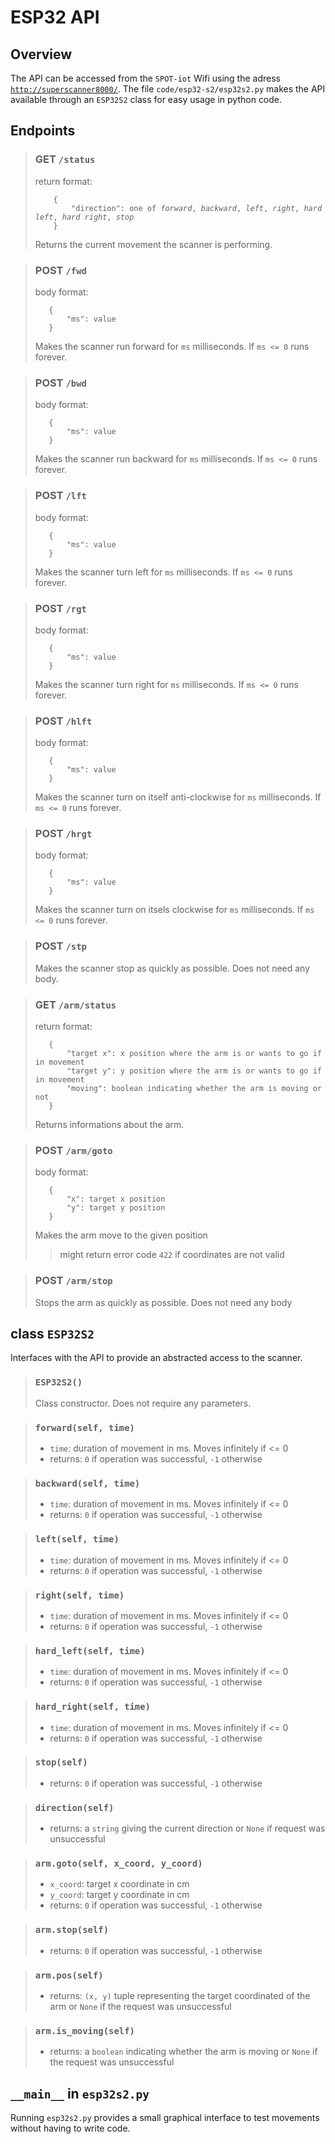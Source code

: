 # ESP32 API

## Overview
The API can be accessed from the `SPOT-iot` Wifi using the adress [`http://superscanner8000/`](http://superscanner8000/). The file `code/esp32-s2/esp32s2.py` makes the API available through an `ESP32S2` class for easy usage in python code.

## Endpoints

> ### GET `/status`
> return format:
> <pre><code>    {
>         "direction": one of <i>forward</i>, <i>backward</i>, <i>left</i>, <i>right</i>, <i>hard left</i>, <i>hard right</i>, <i>stop</i> 
>     }
> </code></pre>
> Returns the current movement the scanner is performing.

> ### POST `/fwd`
>    body format:
>
>        {
>            "ms": value
>        }
> 
> Makes the scanner run forward for `ms` milliseconds. If `ms <= 0` runs forever.

> ### POST `/bwd`
>    body format:
>
>        {
>            "ms": value
>        }
> 
> Makes the scanner run backward for `ms` milliseconds. If `ms <= 0` runs forever.

> ### POST `/lft`
>    body format:
>
>        {
>            "ms": value
>        }
> 
> Makes the scanner turn left for `ms` milliseconds. If `ms <= 0` runs forever.

> ### POST `/rgt`
>    body format:
>
>        {
>            "ms": value
>        }
> 
> Makes the scanner turn right for `ms` milliseconds. If `ms <= 0` runs forever.

> ### POST `/hlft`
>    body format:
>
>        {
>            "ms": value
>        }
> 
> Makes the scanner turn on itself anti-clockwise for `ms` milliseconds. If `ms <= 0` runs forever.

> ### POST `/hrgt`
>    body format:
>
>        {
>            "ms": value
>        }
> 
> Makes the scanner turn on itsels clockwise for `ms` milliseconds. If `ms <= 0` runs forever.

> ### POST `/stp`
>    
> Makes the scanner stop as quickly as possible. Does not need any body.

> ### GET `/arm/status`
>    return format:
>
>        {
>            "target x": x position where the arm is or wants to go if in movement
>            "target y": y position where the arm is or wants to go if in movement
>            "moving": boolean indicating whether the arm is moving or not
>        }
> 
> Returns informations about the arm.

> ### POST `/arm/goto`
>    body format:
>
>        {
>            "x": target x position
>            "y": target y position
>        }
> 
> Makes the arm move to the given position
>> might return error code `422` if coordinates are not valid

> ### POST `/arm/stop`
> 
> Stops the arm as quickly as possible. Does not need any body

## class `ESP32S2`

Interfaces with the API to provide an abstracted access to the scanner.

> ### `ESP32S2()`
> Class constructor. Does not require any parameters.

> ### `forward(self, time)`
> - `time`: duration of movement in ms. Moves infinitely if <= 0
> - returns: `0` if operation was successful, `-1` otherwise

> ### `backward(self, time)`
> - `time`: duration of movement in ms. Moves infinitely if <= 0
> - returns: `0` if operation was successful, `-1` otherwise

> ### `left(self, time)`
> - `time`: duration of movement in ms. Moves infinitely if <= 0
> - returns: `0` if operation was successful, `-1` otherwise

> ### `right(self, time)`
> - `time`: duration of movement in ms. Moves infinitely if <= 0
> - returns: `0` if operation was successful, `-1` otherwise

> ### `hard_left(self, time)`
> - `time`: duration of movement in ms. Moves infinitely if <= 0
> - returns: `0` if operation was successful, `-1` otherwise

> ### `hard_right(self, time)`
> - `time`: duration of movement in ms. Moves infinitely if <= 0
> - returns: `0` if operation was successful, `-1` otherwise

> ### `stop(self)`
> - returns: `0` if operation was successful, `-1` otherwise

> ### `direction(self)`
> - returns: a `string` giving the current direction or `None` if request was unsuccessful

> ### `arm.goto(self, x_coord, y_coord)`
> - `x_coord`: target x coordinate in cm
> - `y_coord`: target y coordinate in cm
> - returns: `0` if operation was successful, `-1` otherwise

> ### `arm.stop(self)`
> - returns: `0` if operation was successful, `-1` otherwise

> ### `arm.pos(self)`
> - returns: `(x, y)` tuple representing the target coordinated of the arm or `None` if the request was unsuccessful

> ### `arm.is_moving(self)`
> - returns: a `boolean` indicating whether the arm is moving or `None` if the request was unsuccessful

## `__main__` in `esp32s2.py`

Running `esp32s2.py` provides a small graphical interface to test movements without having to write code.
